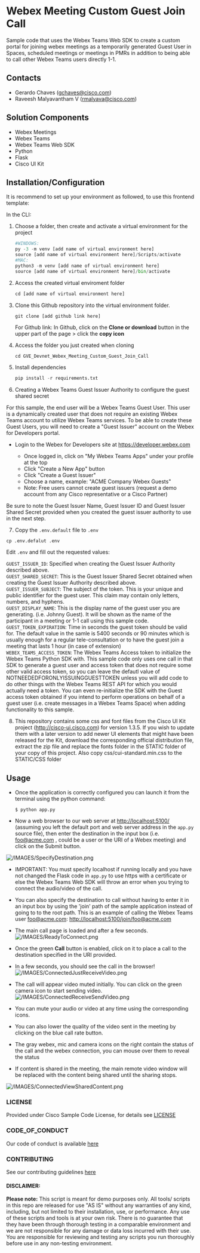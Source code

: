 # Webex Meeting Custom Guest Join Call
Sample code that uses the Webex Teams Web SDK to create a custom portal for joining webex meetings as a temporarily generated Guest User in Spaces, scheduled meetings or meetings in PMRs in addition to being able to call other Webex Teams users directly 1-1. 


## Contacts
* Gerardo Chaves (gchaves@cisco.com)
* Raveesh Malyavantham V (rmalyava@cisco.com)

## Solution Components
*  Webex Meetings
*  Webex Teams
*  Webex Teams Web SDK
*  Python
*  Flask
*  Cisco UI Kit

## Installation/Configuration

It is recommend to set up your environment as followed, to use this frontend template:

In the CLI:
1.	Choose a folder, then create and activate a virtual environment for the project
    ```python
    #WINDOWS:
    py -3 -m venv [add name of virtual environment here] 
    source [add name of virtual environment here]/Scripts/activate
    #MAC:
    python3 -m venv [add name of virtual environment here] 
    source [add name of virtual environment here]/bin/activate
    ```

2. Access the created virtual enviroment folder
    ```python
    cd [add name of virtual environment here] 
    ```

3.	Clone this Github repository into the virtual environment folder.
    ```python
    git clone [add github link here]
    ```
    For Github link: 
        In Github, click on the **Clone or download** button in the upper part of the page > click the **copy icon**
         

4. Access the folder you just created when cloning
    ```
    cd GVE_Devnet_Webex_Meeting_Custom_Guest_Join_Call
    ```

5.	Install dependencies
    ```python
    pip install -r requirements.txt
    ```

6. Creating a Webex Teams Guest Issuer Authority to configure the guest shared secret

For this sample, the end user will be a Webex Teams Guest User.
This user is a dynamically created user that does not require an existing Webex Teams account to utilize Webex Teams services.
To be able to create these Guest Users, you will need to create a "Guest Issuer" account on the Webex for Developers portal.

- Login to the Webex for Developers site at <https://developer.webex.com>

  - Once logged in, click on "My Webex Teams Apps" under your profile at the top
  - Click "Create a New App" button
  - Click "Create a Guest Issuer"
  - Choose a name, example: "ACME Company Webex Guests"
  - Note: Free users cannot create guest issuers (request a demo account from any Cisco representative or a Cisco Partner)  

Be sure to note the Guest Issuer Name, Guest Issuer ID and Guest Issuer Shared Secret provided when you created the guest issuer authority to use in the next step.   

7. Copy the `.env.default` file to `.env` 
```
cp .env.defalut .env
```
Edit `.env` and fill out the requested values:  

`GUEST_ISSUER_ID`: Specified when creating the Guest Issuer Authority described above.  
`GUEST_SHARED_SECRET`: This is the Guest Issuer Shared Secret obtained when creating the Guest Issuer Authority described above.  
`GUEST_ISSUER_SUBJECT`: The subject of the token. This is your unique and public identifier for the guest user. This claim may contain only letters, numbers, and hyphens.  
`GUEST_DISPLAY_NAME`: This is the display name of the guest user you are generating. (i.e. Johnny Guest). It will be shown as the name of the participant in a meeting or 1-1 call using this sample code.  
`GUEST_TOKEN_EXPIRATION`: Time in seconds the guest token should be valid for. The default value  in the samle is 5400 seconds or 90 minutes which is usually enough for a regular tele-consultation or to have the guest join a meeting that lasts 1 hour (in case of extension)  
`WEBEX_TEAMS_ACCESS_TOKEN`: The Webex Teams Access token to initialize the Webex Teams Python SDK with. This sample code only uses one call in that SDK to generate a guest user and access token that does not require some other valid access token, so you can leave the defautl value of  NOTNEEDEDFORONLYISSUINGGUESTTOKEN  unless you will add code to do other things with the Webex Teams REST API for which you would actually need a token. You can even re-initialize the SDK with the Guest access token obtained if you intend to perform operations on behalf of a guest user (i.e. create messages in a Webex Teams Space) when adding functionality to this sample.    


8. This repository contains some css and font files from the Cisco UI Kit project (http://cisco-ui.cisco.com) for version 1.3.5. If you wish to update them with a later version to add newer UI elements that might have been released for the Kit, download the corresponding official distribution file, extract the zip file and replace the fonts folder in the STATIC folder of your copy of this project. Also copy css/cui-standard.min.css to the STATIC/CSS folder  


## Usage
 
 
  - Once the application is correctly configured you can launch it from the terminal using the python command:

    ```$ python app.py```

  - Now a web browser to our web server at <http://localhost:5100/> (assuming you left the default port and web server address in the `app.py` source file), then enter the destination in the input box (i.e. foo@acme.com , could be a user or the URI of a Webex meeting) and click on the Submit button.  

![/IMAGES/SpecifyDestination.png](/IMAGES/SpecifyDestination.png)

  - IMPORTANT: You must specify localhost if running locally and you have not changed the Flask code in `app.py` to use https with a certificate or else the Webex Teams Web SDK will throw an error when you trying  to connect the audio/video of the call.  

  - You can also specify the destination to call without having to enter it in an input box by using the 'join' path of the sample application instead of going to to the root path. This is an example of calling the Webex Teams user foo@acme.com: <http://localhost:5100/join/foo@acme.com>  

  - The main call page is loaded and after a few seconds.  
  ![/IMAGES/ReadyToConnect.png](/IMAGES/ReadyToConnect.png)

  
  - Once the green **Call** button is enabled, click on it to place a call to the destination specified in the URI provided.  

  - In a few seconds, you should see the call in the browser!  
  ![/IMAGES/ConnectedJustReceiveVideo.png](/IMAGES/ConnectedJustReceiveVideo.png)

  - The call will appear video muted initially. You can click on the green camera icon to start sending video. 
  ![/IMAGES/ConnectedReceiveSendVideo.png](/IMAGES/ConnectedReceiveSendVideo.png)


  - You can mute your audio or video at any time using the corresponding icons.  

  - You can also lower the quality of the video sent in the meeting by clicking on the blue call rate button.

  - The gray webex, mic and camera icons on the right contain the status of the call and the webex connection, you can mouse over them to reveal the status  

  - If content is shared in the meeting, the main remote video window will be replaced with the content being shared until the sharing stops.  

 ![/IMAGES/ConnectedViewSharedContent.png](/IMAGES/ConnectedViewSharedContent.png)



### LICENSE

Provided under Cisco Sample Code License, for details see [LICENSE](LICENSE.md)

### CODE_OF_CONDUCT

Our code of conduct is available [here](CODE_OF_CONDUCT.md)

### CONTRIBUTING

See our contributing guidelines [here](CONTRIBUTING.md)

#### DISCLAIMER:
<b>Please note:</b> This script is meant for demo purposes only. All tools/ scripts in this repo are released for use "AS IS" without any warranties of any kind, including, but not limited to their installation, use, or performance. Any use of these scripts and tools is at your own risk. There is no guarantee that they have been through thorough testing in a comparable environment and we are not responsible for any damage or data loss incurred with their use.
You are responsible for reviewing and testing any scripts you run thoroughly before use in any non-testing environment.
